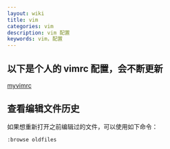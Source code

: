 ```yaml
---
layout: wiki
title: vim
categories: vim
description: vim 配置
keywords: vim，配置
---
```


## 以下是个人的 vimrc 配置，会不断更新

[myvimrc](../myvimrc)

## 查看编辑文件历史

如果想重新打开之前编辑过的文件，可以使用如下命令：

```vim
:browse oldfiles
```

